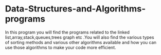 # Data-Structures-and-Algorithms-programs
In this program you will find the programs related to the linked list,array,stack,queues,trees graph etc .You will also find the various types of sorting methods and various other algorithms available and how you can use those algorithms to make your code more efficient.
